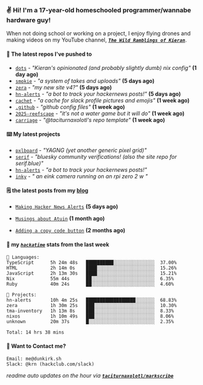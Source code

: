 ### ✌️ Hi! I'm a 17-year-old homeschooled programmer/wannabe hardware guy!

When not doing school or working on a project, I enjoy flying drones and making videos on my YouTube channel, [**_`The Wild Ramblings of Kieran`_**](https://youtube.com/@kieran.rambles).

#### 👷 The latest repos I've pushed to

- [`dots`](https://github.com/taciturnaxolotl/dots) - _"Kieran's opinionated (and probably slightly dumb) nix config"_ **(1 day ago)**
- [`smokie`](https://github.com/taciturnaxolotl/smokie) - _"a system of takes and uploads"_ **(5 days ago)**
- [`zera`](https://github.com/taciturnaxolotl/zera) - _"my new site v4?"_ **(5 days ago)**
- [`hn-alerts`](https://github.com/taciturnaxolotl/hn-alerts) - _"a bot to track your hackernews posts!"_ **(5 days ago)**
- [`cachet`](https://github.com/taciturnaxolotl/cachet) - _"a cache for slack profile pictures and emojis"_ **(1 week ago)**
- [`.github`](https://github.com/taciturnaxolotl/.github) - _"github config files"_ **(1 week ago)**
- [`2025-reefscape`](https://github.com/df1317/2025-reefscape) - _"it's not a water game but it will do"_ **(1 week ago)**
- [`carriage`](https://github.com/taciturnaxolotl/carriage) - _"@taciturnaxolotl's repo template"_ **(1 week ago)**

#### ⌨️ My latest projects

- [`pxlboard`](https://github.com/taciturnaxolotl/pxlboard) - _"YAGNG (yet another generic pixel grid)"_
- [`serif`](https://github.com/taciturnaxolotl/serif) - _"bluesky community verifications! (also the site repo for serif.blue)"_
- [`hn-alerts`](https://github.com/taciturnaxolotl/hn-alerts) - _"a bot to track your hackernews posts!"_
- [`inky`](https://github.com/taciturnaxolotl/inky) - _" an eink camera running on an rpi zero 2 w "_

#### 🗒️ the latest posts from my [blog](https://dunkirk.sh)

- [`Making Hacker News Alerts`](https://dunkirk.sh/blog/hn-alerts/) **(5 days ago)**

- [`Musings about Atuin`](https://dunkirk.sh/blog/atuin/) **(1 month ago)**

- [`Adding a copy code button`](https://dunkirk.sh/blog/adding-a-copy-button/) **(2 months ago)**



#### 📡 my [_`hackatime`_](https://waka.hackclub.com) stats from the last week

```text
💾 Languages:
TypeScript      5h 24m 48s   ██████████░░░░░░░░░░░░░░░  37.00%
HTML            2h 14m 0s    ████░░░░░░░░░░░░░░░░░░░░░  15.26%
JavaScript      2h 13m 30s   ████░░░░░░░░░░░░░░░░░░░░░  15.21%
Nix             55m 44s      ██░░░░░░░░░░░░░░░░░░░░░░░  6.35%
Ruby            40m 24s      ██░░░░░░░░░░░░░░░░░░░░░░░  4.60%

💼 Projects:
hn-alerts       10h 4m 25s   ██████████████████░░░░░░░  68.83%
zera            1h 30m 25s   ███░░░░░░░░░░░░░░░░░░░░░░  10.30%
tma-inventory   1h 13m 8s    ███░░░░░░░░░░░░░░░░░░░░░░  8.33%
nixos           1h 10m 49s   ███░░░░░░░░░░░░░░░░░░░░░░  8.06%
unknown         20m 37s      █░░░░░░░░░░░░░░░░░░░░░░░░  2.35%

Total: 14 hrs 38 mins
```

#### 📮 Want to Contact me?

```text
Email: me@dunkirk.sh
Slack: @krn (hackclub.com/slack)
```

_readme auto updates on the hour via [**`taciturnaxolotl/markscribe`**](https://github.com/taciturnaxolotl/markscribe)_
